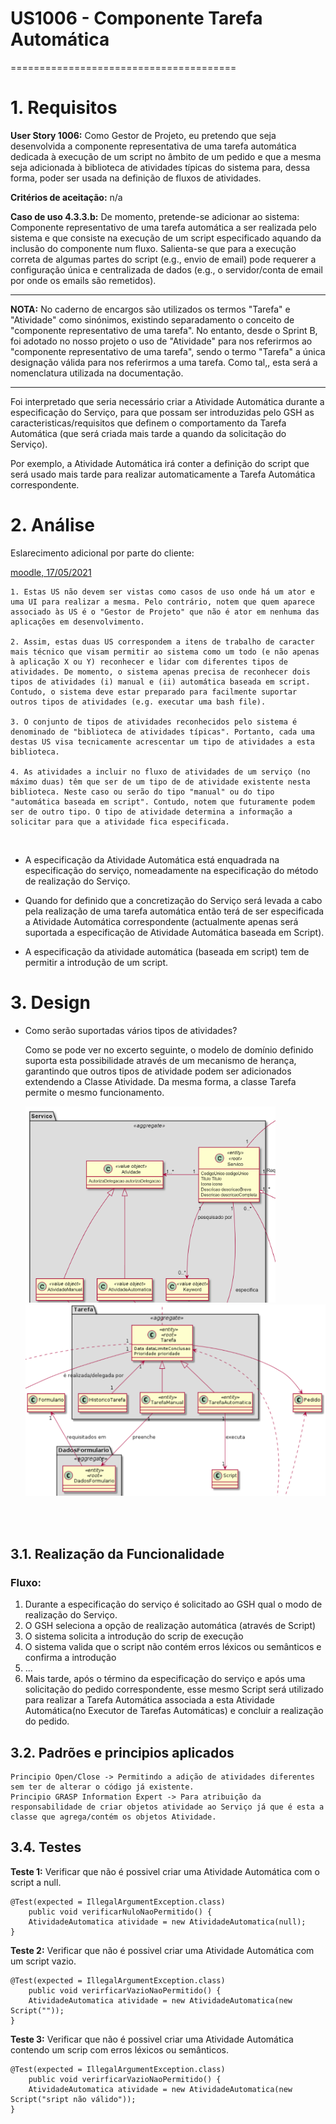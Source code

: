 # US1006 - Componente Tarefa Automática
=======================================


# 1. Requisitos


**User Story 1006:** Como Gestor de Projeto, eu pretendo que seja desenvolvida a componente representativa de uma tarefa automática dedicada à execução de um script no âmbito de um pedido e que a mesma seja adicionada à biblioteca de atividades típicas do sistema para, dessa forma, poder ser usada na definição de fluxos de atividades.

**Critérios de aceitação:** n/a

**Caso de uso 4.3.3.b:** De momento, pretende-se adicionar ao sistema:
Componente representativo de uma tarefa automática a ser realizada pelo sistema e que
consiste na execução de um script especificado aquando da inclusão do componente num
fluxo. Salienta-se que para a execução correta de algumas partes do script (e.g., envio de
email) pode requerer a configuração única e centralizada de dados (e.g., o servidor/conta
de email por onde os emails são remetidos).

- - -
**NOTA:** No caderno de encargos são utilizados os termos "Tarefa" e "Atividade" como sinónimos, existindo separadamento o conceito de "componente representativo de uma tarefa".
No entanto, desde o Sprint B, foi adotado no nosso projeto o uso de "Atividade" para nos referirmos ao "componente representativo de uma tarefa", sendo o termo "Tarefa" a única designação válida para nos referirmos a uma tarefa. Como tal,, esta será a nomenclatura utilizada na documentação.
- - -

Foi interpretado que seria necessário criar a Atividade Automática durante a especificação do Serviço, para que possam ser introduzidas pelo GSH as caracteristicas/requisitos que definem o comportamento da Tarefa Automática (que será criada mais tarde a quando da solicitação do Serviço).

Por exemplo, a Atividade Automática irá conter a definição do script que será usado mais tarde para realizar automaticamente a Tarefa Automática correspondente.

# 2. Análise

Eslarecimento adicional por parte do cliente:

[moodle, 17/05/2021](https://moodle.isep.ipp.pt/mod/forum/discuss.php?d=8387)

	1. Estas US não devem ser vistas como casos de uso onde há um ator e uma UI para realizar a mesma. Pelo contrário, notem que quem aparece associado às US é o "Gestor de Projeto" que não é ator em nenhuma das aplicações em desenvolvimento.

	2. Assim, estas duas US correspondem a itens de trabalho de caracter mais técnico que visam permitir ao sistema como um todo (e não apenas à aplicação X ou Y) reconhecer e lidar com diferentes tipos de atividades. De momento, o sistema apenas precisa de reconhecer dois tipos de atividades (i) manual e (ii) automática baseada em script. Contudo, o sistema deve estar preparado para facilmente suportar outros tipos de atividades (e.g. executar uma bash file). 

	3. O conjunto de tipos de atividades reconhecidos pelo sistema é denominado de "biblioteca de atividades típicas". Portanto, cada uma destas US visa tecnicamente acrescentar um tipo de atividades a esta biblioteca.

	4. As atividades a incluir no fluxo de atividades de um serviço (no máximo duas) têm que ser de um tipo de de atividade existente nesta biblioteca. Neste caso ou serão do tipo "manual" ou do tipo "automática baseada em script". Contudo, notem que futuramente podem ser de outro tipo. O tipo de atividade determina a informação a solicitar para que a atividade fica especificada.

<br>


* A especificação da Atividade Automática está enquadrada na especificação do serviço, nomeadamente na especificação do método de realização do Serviço. 

* Quando for definido que a concretização do Serviço será levada a cabo pela realização de uma tarefa automática então terá de ser especificada a Atividade Automática correspondente (actualmente apenas será suportada a especificação de Atividade Automática baseada em Script).

* A especificação da atividade automática (baseada em script) tem de permitir a introdução de um script.




# 3. Design

* Como serão suportadas vários tipos de atividades?

	Como se pode ver no excerto seguinte, o modelo de domínio definido suporta esta possibilidade através de um mecanismo de herança, garantindo que outros tipos de atividade podem ser adicionados extendendo a Classe Atividade. Da mesma forma, a classe Tarefa permite o mesmo funcionamento.

	<img src="md_atividade_automatica.png" alt="Excerto modelo dominio Atividade" style="width:400px"/>

	<img src="md_tarefa_automatica.png" alt="Excerto modelo dominio Tarefa" style="width: 493px;"/>
	

<br>
<br>


## 3.1. Realização da Funcionalidade


### Fluxo:
1. Durante a especificação do serviço é solicitado ao GSH qual o modo de realização do Serviço.
2. O GSH seleciona a opção de realização automática (através de Script)
3. O sistema solicita a introdução do scrip de execução
4. O sistema valida que o script não contém erros léxicos ou semânticos e confirma a introdução
5. ...
6. Mais tarde, após o término da especificação do serviço e após uma solicitação do pedido correspondente, esse mesmo Script será utilizado para realizar a Tarefa Automática associada a esta Atividade Automática(no Executor de Tarefas Automáticas) e concluir a realização do pedido.


## 3.2. Padrões e principios aplicados

	Principio Open/Close -> Permitindo a adição de atividades diferentes sem ter de alterar o código já existente.
	Principio GRASP Information Expert -> Para atribuição da responsabilidade de criar objetos atividade ao Serviço já que é esta a classe que agrega/contém os objetos Atividade.


## 3.4. Testes 

**Teste 1:** Verificar que não é possivel criar uma Atividade Automática com o script a null.

	@Test(expected = IllegalArgumentException.class)
		public void verificarNuloNaoPermitido() {
		AtividadeAutomatica atividade = new AtividadeAutomatica(null);
	}

**Teste 2:** Verificar que não é possivel criar uma Atividade Automática com um script vazio.

	@Test(expected = IllegalArgumentException.class)
		public void verirficarVazioNaoPermitido() {
		AtividadeAutomatica atividade = new AtividadeAutomatica(new Script(""));
	}

**Teste 3:** Verificar que não é possivel criar uma Atividade Automática contendo um scrip com erros léxicos ou semânticos.

	@Test(expected = IllegalArgumentException.class)
		public void verirficarVazioNaoPermitido() {
		AtividadeAutomatica atividade = new AtividadeAutomatica(new Script("sript não válido"));
	}




<!--# 4. Implementação

 *Nesta secção a equipa deve providenciar, se necessário, algumas evidências de que a implementação está em conformidade com o design efetuado. Para além disso, deve mencionar/descrever a existência de outros ficheiros (e.g. de configuração) relevantes e destacar commits relevantes;*

*Recomenda-se que organize este conteúdo por subsecções.*

# 5. Integração/Demonstração

*Nesta secção a equipa deve descrever os esforços realizados no sentido de integrar a funcionalidade desenvolvida com as restantes funcionalidades do sistema.*

# 6. Observações

*Nesta secção sugere-se que a equipa apresente uma perspetiva critica sobre o trabalho desenvolvido apontando, por exemplo, outras alternativas e ou trabalhos futuros relacionados.* -->



